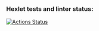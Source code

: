 ### Hexlet tests and linter status:
[![Actions Status](https://github.com/FilimonPK/qa-engineer-project-85/workflows/hexlet-check/badge.svg)](https://github.com/FilimonPK/qa-engineer-project-85/actions)